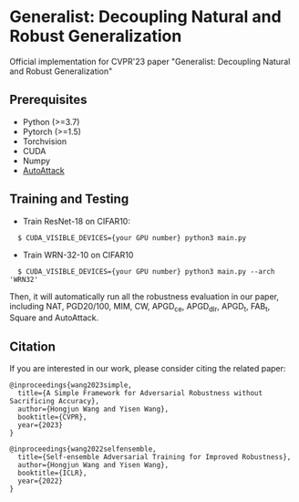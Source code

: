 # Generalist: Decoupling Natural and Robust Generalization

Official implementation for CVPR'23 paper "Generalist: Decoupling Natural and Robust Generalization"



## Prerequisites

- Python (>=3.7)
- Pytorch (>=1.5)
- Torchvision
- CUDA
- Numpy
- [AutoAttack](https://github.com/fra31/auto-attack)



## Training and Testing

- Train ResNet-18 on CIFAR10:

```
  $ CUDA_VISIBLE_DEVICES={your GPU number} python3 main.py 
```

- Train WRN-32-10 on CIFAR10

```
  $ CUDA_VISIBLE_DEVICES={your GPU number} python3 main.py --arch 'WRN32'
```

Then, it will automatically run all the robustness evaluation in our paper, including NAT, PGD20/100, MIM, CW, APGD<sub>ce</sub>, APGD<sub>dlr</sub>, APGD<sub>t</sub>, FAB<sub>t</sub>, Square and AutoAttack.



## Citation

If you are interested in our work, please consider citing the related paper:

```
@inproceedings{wang2023simple,
  title={A Simple Framework for Adversarial Robustness without Sacrificing Accuracy},
  author={Hongjun Wang and Yisen Wang},
  booktitle={CVPR},
  year={2023}
}
```

```
@inproceedings{wang2022selfensemble,
  title={Self-ensemble Adversarial Training for Improved Robustness},
  author={Hongjun Wang and Yisen Wang},
  booktitle={ICLR},
  year={2022}
}
```
